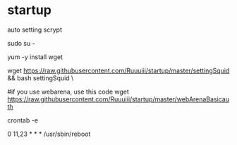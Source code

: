 # startup
auto setting scrypt 

sudo su -

yum -y install wget

wget https://raw.githubusercontent.com/Ruuuiii/startup/master/settingSquid && bash settingSquid \

#if you use webarena, use this code
wget https://raw.githubusercontent.com/Ruuuiii/startup/master/webArenaBasicauth



crontab -e 

0 11,23 * * * /usr/sbin/reboot

